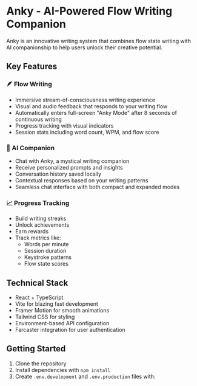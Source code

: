 # Anky - AI-Powered Flow Writing Companion

Anky is an innovative writing system that combines flow state writing with AI companionship to help users unlock their creative potential.

## Key Features

### 🪶 Flow Writing

- Immersive stream-of-consciousness writing experience
- Visual and audio feedback that responds to your writing flow
- Automatically enters full-screen "Anky Mode" after 8 seconds of continuous writing
- Progress tracking with visual indicators
- Session stats including word count, WPM, and flow score

### 🧠 AI Companion

- Chat with Anky, a mystical writing companion
- Receive personalized prompts and insights
- Conversation history saved locally
- Contextual responses based on your writing patterns
- Seamless chat interface with both compact and expanded modes

### 📈 Progress Tracking

- Build writing streaks
- Unlock achievements
- Earn rewards
- Track metrics like:
  - Words per minute
  - Session duration
  - Keystroke patterns
  - Flow state scores

## Technical Stack

- React + TypeScript
- Vite for blazing fast development
- Framer Motion for smooth animations
- Tailwind CSS for styling
- Environment-based API configuration
- Farcaster integration for user authentication

## Getting Started

1. Clone the repository
2. Install dependencies with `npm install`
3. Create `.env.development` and `.env.production` files with:
